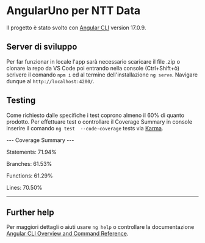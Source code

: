 # AngularUno per NTT Data

Il progetto è stato svolto con [Angular CLI](https://github.com/angular/angular-cli) version 17.0.9.

## Server di sviluppo

Per far funzionar in locale l'app sarà necessario scaricare il file .zip o clonare la repo da VS Code poi entrando nella console (Ctrl+Shift+ò) scrivere il comando `npm i` ed al termine dell'installazione `ng serve`. 
Navigare dunque al `http://localhost:4200/`. 

## Testing

Come richiesto dalle specifiche i test coprono almeno il 60% di quanto prodotto.
Per effettuare test o controllare il Coverage Summary in console inserire il comando `ng test  --code-coverage` tests via [Karma](https://karma-runner.github.io).

--- Coverage Summary ---

Statements:  71.94%

Branches:    61.53%

Functions:   61.29%

Lines:       70.50%

------------------------

## Further help

Per maggiori dettagli o aiuti usare `ng help` o controllare la documentazione [Angular CLI Overview and Command Reference](https://angular.io/cli).
